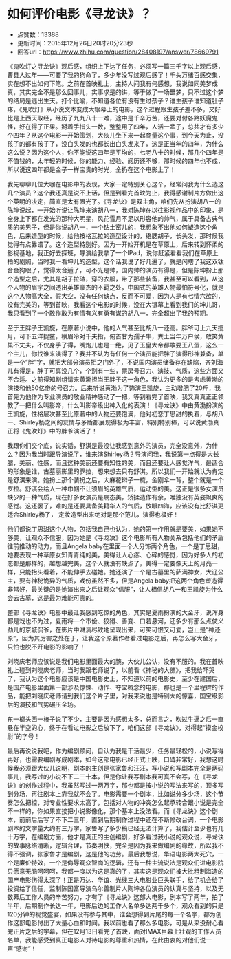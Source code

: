 # 如何评价电影《寻龙诀》？
- 点赞数：13388
- 更新时间：2015年12月26日20时20分23秒
- 回答url：https://www.zhihu.com/question/28408197/answer/78669791
<body>
 <p data-pid="waLWAeyF">《鬼吹灯之寻龙诀》观后感，组织上下达了任务，必须写一篇三千字以上观后感，曹县人过年——可要了我的狗命了，多少年没写过观后感了！千头万绪百感交集，实在想不出如何下笔。之前在首映礼上，主持人问我有何感想，我说如同美梦成真，其实完全不是那么回事儿，实事求是的讲，等于做了一场噩梦，只不过这个梦的结局是逃出生天。打个比喻，不知道各位有没有生过孩子？谁生孩子谁知道肚子疼，《鬼吹灯》从小说文本变成大银幕上的电影，这个过程跟生孩子差不多，又好比是上西天取经，经历了九九八十一难，途中是千辛万苦，还要对付各路妖魔鬼怪，好在得了正果。掰着手指头一数，整整用了四年，人活一辈子，总共才有多少个四年？从这个电影一开始策划，大伙儿坐下来一起商量这个事，到今天为止，没孩子的都有孩子了，没白头发的也都长出白头发来了，这是正当年的四年，为什么这么说？因为这个人，你不能说这四年是平均的，七老八十的时候，那几个四年是不值钱的，太年轻的时候，你的能力、经验、阅历还不够，那时候的四年也不成，所以说这四年都是金子一样宝贵的时光，全扔在这个电影上了！</p>
 <p data-pid="g4KNtVXy">我先聊聊几位大咖在电影中的表现，大家一定特别关心这个，经常问我为什么选这几个演员？这个我还真是说不上话，但是到看完首映为止，我得感谢制片方做出这个英明的决定，简直是太有眼光了。《寻龙诀》是双主角，咱们先从扮演胡八一的陈坤说起，一开始听说让陈坤来演胡八一，我对陈坤在以往影视作品中的印象，是全身上下都在发光的那种大明星，风花雪月不足以形容他的帅气，属于具备古典气质的美男子，但是你说胡八一，一个钻土窑儿的，我想象不出他如何塑造这个角色，后来造型的时候，给他按格瓦拉的造型设计的，络腮胡子，长头发，那时候我觉得有点靠谱了。这个造型特别好。因为一开始开机是在草原上，后来转到怀柔的影视基地，我正好去探班，导演给我拿了一个IPad，说你赶紧看看我们在草原上拍的剧照，当时我一看坤儿的造型，这个话我说了好几遍了，就是闪瞎了我这双钛合金狗眼了，觉得太合适了，可不光是帅，国内帅的演员有得是，但是陈坤扮上那个造型之后，尤其是胡子拉碴，穿的衣服，带了那些装备，我甚至可以看到，从这个人物的眉宇之间透出英雄豪杰的不羁之处，中国式的英雄人物最怕符号化，就是这个人物高大全，假大空，没有任何缺点，反而不可爱，因为人是有七情六欲的，没有完美的，等到首映，我看这个电影的时候，没在大银幕上看到我们的坤儿哥，我只看到了一个敢作敢为有情有义有勇有谋的胡八一，完全超出了我的预期。</p>
 <p data-pid="lmErbzIl">至于王胖子王凯旋，在原著小说中，他的人气甚至比胡八一还高。胖爷可上九天揽月，可下五洋捉鳖，横眉冷对千夫指，俯首甘为孺子牛，粪土当年万户侯，敢笑黄巢不丈夫，不仅身手了得，嘴炮儿也是一绝，见了玉皇大帝都敢耍王八蛋，这么一个主儿，你找谁来演得了？我并不认为有任何一个演员能把胖子演得形神兼备，单是一个“胖”字，就把大部分演员拒之门外了，不说国内演员储备存在缺陷，齐刘海儿有得是，胖子可真没几个，个别有一些，票房号召力、演技、气质，这些方面又不合适。之前得知剧组请来黄渤担当王胖子这一角色，我认为更多的是考虑黄渤的演技和他50亿帝的号召力。后来听说黄渤为了饰演王凯旋，主动增肥了20斤，我首先为他作为专业演员的敬业精神感动了一把，等到看完了首映，我又真真正正领教了一把什么叫影帝，什么叫影帝级出神入化的表演！《寻龙诀》中由黄渤扮演的王凯旋，性格层次甚至比原著中的人物还要饱满，他对初恋丁思甜的执着，与胡八一、Shirley杨之间的友情与矛盾都展现得极为丰富，特别特别棒，可以说黄渤真正将《鬼吹灯》中的胖爷演活了！</p>
 <p data-pid="yXamrAMy">我跟你们交个底，说实话，舒淇是最没让我感到意外的演员，完全没意外，为什么？因为我当时跟导演说了，谁来演Shirley杨？导演问我，我说第一点得是大长腿，美丽、性感，而且这种美丽还要有知性的美，而且还要让人感觉洋气，最适合的形象是谁，古墓丽影里的罗拉，想来想去只有舒淇。所以我们一开始就认为肯定是舒淇来演。她扮上那个装扮之后，大麻花辫子一梳，金刚伞一背，整个就是一个罗拉。舒淇会给人一种巾帼不让须眉的英雄气质，运动型的美。这正是很多女演员缺少的一种气质，现在好多女演员是病态美，矫揉造作有余，唯独没有英姿飒爽的感觉。这还罢了，难的是还要具备美籍华人的气质，放眼四海，应该没有比舒淇更适合Shirley杨了， 定妆造型出来绝对是那个范儿，演得也极好！</p>
 <p data-pid="7mJUt7nH">他们都说丁思甜这个人物，包括我自己也认为，她的第一作用就是要美，如果她不够美，让观众不信服，因为她是《寻龙决》这个电影所有人物关系包括他们的矛盾往前推动的动力，而且Angela baby在里面一个人分饰两个角色，一个是丁思甜，她要表现一种草原女知青青纯的美，美得让人心疼、心碎的感觉，因为好多人的初恋都是那样的，越想越完美，这个人就没有缺点了，美得一定要像天上的月亮一样，只能抬头看着，不能伸手去碰她。她还演了一个是古墓里的萨满神女，大辽公主，要有神秘诡异的气质，戏份虽然不多，但是Angela baby把这两个角色塑造得非常好，最关键的是她演出来之后让观众“信服”，让人相信胡八一和王凯旋为什么会去古墓，这是最为难能可贵的。</p>
 <p data-pid="rCVYszDr">整部《寻龙诀》电影中最让我感到吃惊的角色，其实是夏雨扮演的大金牙，说浑身都是戏也不为过，夏雨将一个市侩、狡猾、善变、口若悬河，还多少有那么点仗义劲儿的京城侃爷，在影片中淋漓尽致地呈现出来，可笑可恨又可爱，岂止是“神还原”，因为其厉害之处在于，让我这个原著作者看过电影之后，再怎么写大金牙，只怕也脱不开电影的影响了！</p>
 <p data-pid="OEJGeYtx">刘晓庆老师应该说是我们电影里面最大的腕，大伙儿公认，没有不服的。我在首映礼上碰到刘晓庆老师，当时我跟老师说了，以前看《神秘的大佛》，把我给吓哭了，我认为这个电影应该是中国电影史上，不知道以前的电影史，至少在建国后，是国产电影里面第一部涉及惊悚、动作、夺宝概念的电影，那也是一个里程碑的作品，能把刘晓庆老师请到我们这个片子里，对我来说也是特别大的惊喜，国宝级影后的演技和气势碾压全场。</p>
 <p data-pid="JqWrbmLS">东一榔头西一棒子说了不少，主要是因为感想太多，总而言之，吹过牛逼之后一直悬在半空的心，终于在看过电影之后放下了，咱们这部《寻龙诀》，对得起“摸金校尉”的字号！</p>
 <p data-pid="6KaeLXkP">最后再说说我吧，作为编剧顾问，自认为我是干活最少，任务最轻松的，小说写得再好，也需要编剧写成剧本，如今这部电影已经正式上映，口碑非常好，我想这时候我必须跟大伙儿说明，剧本的主创是张家鲁和汪汪，写小说和写剧本完全是两码事儿，我写过的小说不下二三十本，但是你让我写剧本我可真不会写，在《寻龙诀》的创作过程中，我虽然写过一两万字，那也都是按小说的写法来写的，顶多写到分场，再往剧本上靠我就不会了。电影需要一个剧本，比如说分多少场，这个节奏怎么把控，对专业性要求太高了，包括对人物的冲突怎么起承转合跟小说是完全不一样的，你如果直接把小说影像化，那个基本上没法看。而《寻龙诀》这个剧本，前前后后写了不下二三年，直到后期制作过程中还在不断修改台词，一个电影剧本的文字量大约有三万字，家鲁写了多少稿已经无法计算了，我估计至少也有几十万字，在编剧方面，他才是真正的主创编剧，好多看过我小说的观众说，寻龙诀的故事脉络清晰，逻辑合理，节奏明快，完全是因为我来做编剧的缘故，所以我不得不强调，张家鲁才是编剧，这是他的功劳。最后我想说，华语电影两大死穴，一个是廉价特效，一个是侮辱观众智商的逻辑，还有一种主流说法是观众们进电影院只愿意无脑呵呵呵，我都一度以为这是真的了，其实这是观众们被大批粗制滥造的国产电影伤得太深了！正是万达、华谊、光线三大电影业巨头联手，给了机会给了投资给了信任，监制陈国富导演乌尔善制片人陶坤各位演员的认真与坚持，以及无数幕后工作人员的辛苦努力，才有了《寻龙诀》这部大电影，剧本写了两年，拍了半年，后期制作长达一年，电影后边的工作人名单多达两千多个，观众看到的只是120分钟的视觉盛宴，如果没有参与其中，谁会想得到片尾的每一个名字，都为创作这部电影付出了大量心血和时间。我以前也看了那么多电影，可是从来没耐心看完正片之后的字幕，但在12月13日看完了首映，面对IMAX巨幕上壮观的工作人员名单，我能感受到真正电影人对待电影的尊重和热情，在此由衷的对他们说一声“感谢”！</p>
</body>